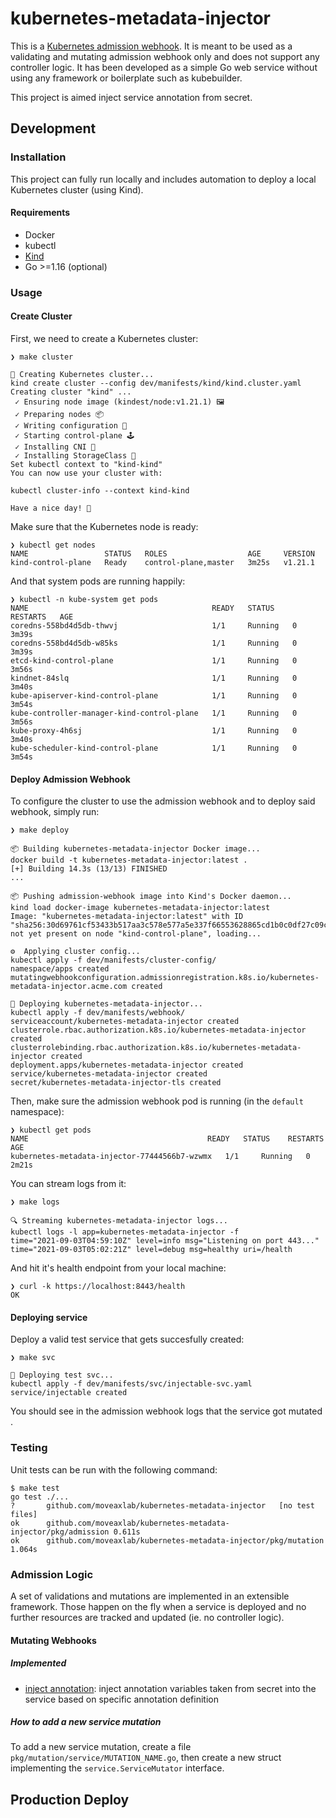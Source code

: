 # kubernetes-metadata-injector

This is a [Kubernetes admission webhook](https://kubernetes.io/docs/reference/access-authn-authz/extensible-admission-controllers/). It is meant to be used as a validating and mutating admission webhook only and does not support any controller logic. It has been developed as a simple Go web service without using any framework or boilerplate such as kubebuilder.

This project is aimed inject service annotation from secret.

## Development
### Installation
This project can fully run locally and includes automation to deploy a local Kubernetes cluster (using Kind).

#### Requirements
* Docker
* kubectl
* [Kind](https://kind.sigs.k8s.io/docs/user/quick-start/#installation)
* Go >=1.16 (optional)

### Usage
#### Create Cluster
First, we need to create a Kubernetes cluster:
```
❯ make cluster

🔧 Creating Kubernetes cluster...
kind create cluster --config dev/manifests/kind/kind.cluster.yaml
Creating cluster "kind" ...
 ✓ Ensuring node image (kindest/node:v1.21.1) 🖼
 ✓ Preparing nodes 📦
 ✓ Writing configuration 📜
 ✓ Starting control-plane 🕹️
 ✓ Installing CNI 🔌
 ✓ Installing StorageClass 💾
Set kubectl context to "kind-kind"
You can now use your cluster with:

kubectl cluster-info --context kind-kind

Have a nice day! 👋
```

Make sure that the Kubernetes node is ready:
```
❯ kubectl get nodes
NAME                 STATUS   ROLES                  AGE     VERSION
kind-control-plane   Ready    control-plane,master   3m25s   v1.21.1
```

And that system pods are running happily:
```
❯ kubectl -n kube-system get pods
NAME                                         READY   STATUS    RESTARTS   AGE
coredns-558bd4d5db-thwvj                     1/1     Running   0          3m39s
coredns-558bd4d5db-w85ks                     1/1     Running   0          3m39s
etcd-kind-control-plane                      1/1     Running   0          3m56s
kindnet-84slq                                1/1     Running   0          3m40s
kube-apiserver-kind-control-plane            1/1     Running   0          3m54s
kube-controller-manager-kind-control-plane   1/1     Running   0          3m56s
kube-proxy-4h6sj                             1/1     Running   0          3m40s
kube-scheduler-kind-control-plane            1/1     Running   0          3m54s
```

#### Deploy Admission Webhook
To configure the cluster to use the admission webhook and to deploy said webhook, simply run:
```
❯ make deploy

📦 Building kubernetes-metadata-injector Docker image...
docker build -t kubernetes-metadata-injector:latest .
[+] Building 14.3s (13/13) FINISHED
...

📦 Pushing admission-webhook image into Kind's Docker daemon...
kind load docker-image kubernetes-metadata-injector:latest
Image: "kubernetes-metadata-injector:latest" with ID "sha256:30d69761cf53433b517aa3c578e577a5e337f66553628865cd1b0c0df27c09cf" not yet present on node "kind-control-plane", loading...

⚙️  Applying cluster config...
kubectl apply -f dev/manifests/cluster-config/
namespace/apps created
mutatingwebhookconfiguration.admissionregistration.k8s.io/kubernetes-metadata-injector.acme.com created

🚀 Deploying kubernetes-metadata-injector...
kubectl apply -f dev/manifests/webhook/
serviceaccount/kubernetes-metadata-injector created
clusterrole.rbac.authorization.k8s.io/kubernetes-metadata-injector created
clusterrolebinding.rbac.authorization.k8s.io/kubernetes-metadata-injector created
deployment.apps/kubernetes-metadata-injector created
service/kubernetes-metadata-injector created
secret/kubernetes-metadata-injector-tls created
```

Then, make sure the admission webhook pod is running (in the `default` namespace):
```
❯ kubectl get pods
NAME                                        READY   STATUS    RESTARTS   AGE
kubernetes-metadata-injector-77444566b7-wzwmx   1/1     Running   0          2m21s
```

You can stream logs from it:
```
❯ make logs

🔍 Streaming kubernetes-metadata-injector logs...
kubectl logs -l app=kubernetes-metadata-injector -f
time="2021-09-03T04:59:10Z" level=info msg="Listening on port 443..."
time="2021-09-03T05:02:21Z" level=debug msg=healthy uri=/health
```

And hit it's health endpoint from your local machine:
```
❯ curl -k https://localhost:8443/health
OK
```

#### Deploying service
Deploy a valid test service that gets succesfully created:
```
❯ make svc

🚀 Deploying test svc...
kubectl apply -f dev/manifests/svc/injectable-svc.yaml
service/injectable created
```
You should see in the admission webhook logs that the service got mutated .

### Testing
Unit tests can be run with the following command:
```
$ make test
go test ./...
?   	github.com/moveaxlab/kubernetes-metadata-injector	[no test files]
ok  	github.com/moveaxlab/kubernetes-metadata-injector/pkg/admission	0.611s
ok  	github.com/moveaxlab/kubernetes-metadata-injector/pkg/mutation	1.064s
```

### Admission Logic
A set of validations and mutations are implemented in an extensible framework. Those happen on the fly when a service is deployed and no further resources are tracked and updated (ie. no controller logic).


#### Mutating Webhooks
##### Implemented
- [inject annotation](pkg/mutation/service/inject_annotations.go): inject annotation variables taken from secret into the service based on specific annotation definition

##### How to add a new service mutation
To add a new service mutation, create a file `pkg/mutation/service/MUTATION_NAME.go`, then create a new struct implementing the `service.ServiceMutator` interface.


## Production Deploy